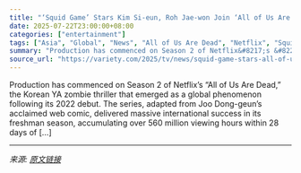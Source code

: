 ```yaml
---
title: "‘Squid Game’ Stars Kim Si-eun, Roh Jae-won Join ‘All of Us Are Dead’ Season 2 as Netflix Zombie Hit Returns"
date: 2025-07-22T23:00:00+08:00
categories: ["entertainment"]
tags: ["Asia", "Global", "News", "All of Us Are Dead", "Netflix", "Squid Game"]
summary: "Production has commenced on Season 2 of Netflix&#8217;s &#8220;All of Us Are Dead,&#8221; the Korean YA zombie thriller that emerged as a global phenomenon following its 2022 debut. The series, adapte"
source_url: "https://variety.com/2025/tv/news/squid-game-stars-all-of-us-are-dead-season-2-netflix-1236466804/"
---
```


Production has commenced on Season 2 of Netflix&#8217;s &#8220;All of Us Are Dead,&#8221; the Korean YA zombie thriller that emerged as a global phenomenon following its 2022 debut. The series, adapted from Joo Dong-geun&#8217;s acclaimed web comic, delivered massive international success in its freshman season, accumulating over 560 million viewing hours within 28 days of [&#8230;]

---

*来源: [原文链接](https://variety.com/2025/tv/news/squid-game-stars-all-of-us-are-dead-season-2-netflix-1236466804/)*
